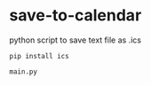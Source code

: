 # save-to-calendar
python script to save text file as .ics


```
pip install ics
```

```
main.py
```
